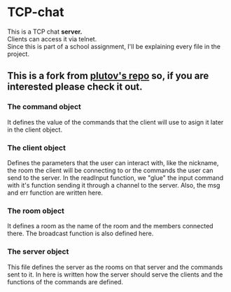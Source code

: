 # TCP-chat

This is a TCP chat **server.**
<br />
Clients can access it via telnet.
<br />
Since this is part of a school assignment, I'll be explaining every file in the project.

## This is a fork from [plutov's repo](https://github.com/plutov/packagemain/tree/master/20-tcp-chat/chat) so, if you are interested please check it out.

### The command object
It defines the value of the commands that the client will use to asign it later in the client object.

### The client object
Defines the parameters that the user can interact with, like the nickname, the room the client will be connecting to or the commands the user can send to the server.
In the readInput function, we "glue" the input command with it's function sending it through a channel to the server.
Also, the msg and err function are written here.

### The room object
It defines a room as the name of the room and the members connected there.
The broadcast function is also defined here.

### The server object
This file defines the server as the rooms on that server and the commands sent to it.
In here is written how the server should serve the clients and the functions of the commands are defined.
